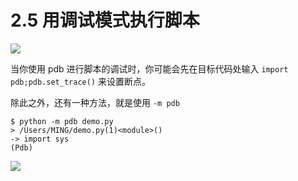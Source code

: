 # 2.5 用调试模式执行脚本
![](https://image.iswbm.com/20200804124133.png)

当你使用 pdb 进行脚本的调试时，你可能会先在目标代码处输入 `import pdb;pdb.set_trace()` 来设置断点。

除此之外，还有一种方法，就是使用 `-m pdb`

```shell
$ python -m pdb demo.py
> /Users/MING/demo.py(1)<module>()
-> import sys
(Pdb)
```



![](https://image.iswbm.com/20200607174235.png)

